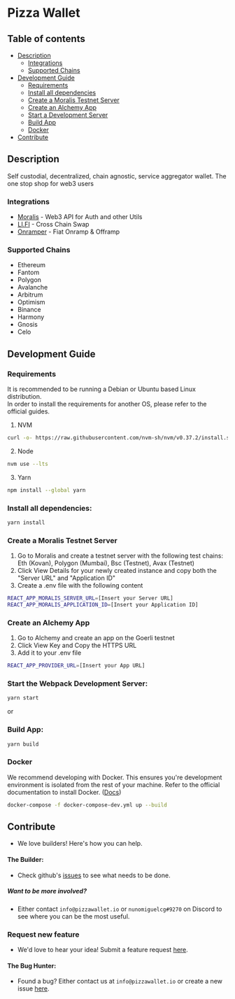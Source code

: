 # Pizza Wallet

## Table of contents
- [Description](#description)
    - [Integrations](#integrations)
    - [Supported Chains](#supported-chains)
- [Development Guide](#development-guide)
    - [Requirements](#requirements)
    - [Install all dependencies](#install-all-dependencies)
    - [Create a Moralis Testnet Server](#create-a-moralis-testnet-server)
    - [Create an Alchemy App](#create-an-alchemy-app)
    - [Start a Development Server](#start-the-webpack-development-server)
    - [Build App](#build-app)
    - [Docker](#docker)
- [Contribute](#contribute)

## Description

Self custodial, decentralized, chain agnostic, service aggregator wallet. The one stop shop for web3 users

### Integrations

- [Moralis](https://moralis.io/) - Web3 API for Auth and other Utils
- [LI.FI](https://li.fi/) - Cross Chain Swap
- [Onramper](https://onramper.com/) - Fiat Onramp & Offramp

### Supported Chains

- Ethereum
- Fantom
- Polygon
- Avalanche
- Arbitrum
- Optimism
- Binance
- Harmony
- Gnosis
- Celo

## Development Guide

### Requirements

It is recommended to be running a Debian or Ubuntu based Linux distribution. <br>
In order to install the requirements for another OS, please refer to the official guides.  

1. NVM
```sh
curl -o- https://raw.githubusercontent.com/nvm-sh/nvm/v0.37.2/install.sh | bash && source ~/.nvm/nvm.sh
```
2. Node
```sh
nvm use --lts
```
3. Yarn
```sh
npm install --global yarn
```

### Install all dependencies:

```sh
yarn install
```

### Create a Moralis Testnet Server

1. Go to Moralis and create a testnet server with the following test chains: Eth (Kovan), Polygon (Mumbai), Bsc (Testnet), Avax (Testnet)
2. Click View Details for your newly created instance and copy both the "Server URL" and "Application ID" <br>
3. Create a .env file with the following content<br>
```sh
REACT_APP_MORALIS_SERVER_URL=[Insert your Server URL]
REACT_APP_MORALIS_APPLICATION_ID=[Insert your Application ID]
```

### Create an Alchemy App

1. Go to Alchemy and create an app on the Goerli testnet
2. Click View Key and Copy the HTTPS URL
3. Add it to your .env file <br>
```sh
REACT_APP_PROVIDER_URL=[Insert your App URL]
```

### Start the Webpack Development Server:

```sh
yarn start
```

or

### Build App:

```sh
yarn build
```

### Docker

We recommend developing with Docker. This ensures you're development environment is isolated from the rest of your machine. Refer to the official documentation to install Docker. ([Docs](https://docs.docker.com/desktop/linux/install/))

```sh
docker-compose -f docker-compose-dev.yml up --build
```

## Contribute

- We love builders! Here's how you can help.

#### The Builder:
- Check github's [issues](https://github.com/Pizza-Wallet-Development-team/pizza-wallet/issues) to see what needs to be done.

##### Want to be more involved?
- Either contact `info@pizzawallet.io` or `nunomiguelcg#9270` on Discord to see where you can be the most useful.

### Request new feature
- We'd love to hear your idea! Submit a feature request [here](https://github.com/Pizza-Wallet-Development-team/pizza-wallet/issues/new?assignees=&labels=&template=feature_request.md&title=).

#### The Bug Hunter:
- Found a bug? Either contact us at `info@pizzawallet.io` or create a new issue [here](https://github.com/Pizza-Wallet-Development-team/pizza-wallet/issues/new?assignees=&labels=&template=bug_report.md&title=).
